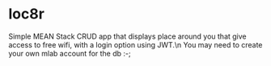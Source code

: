 # loc8r
Simple MEAN Stack CRUD app that displays place around you that give access to free wifi, with a login option using JWT.\n
You may need to create your own mlab account for the db :-;

